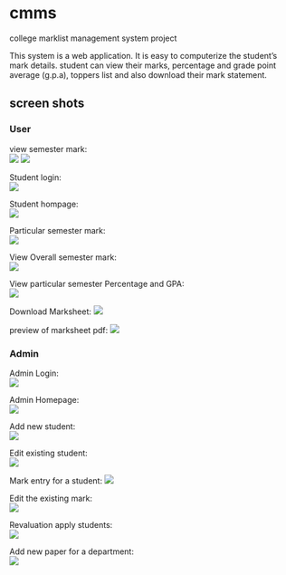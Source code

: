 # cmms
college marklist management system project

This system is a web application. It is easy to computerize the student’s mark details. student can view their marks, 
percentage and grade point average (g.p.a), toppers list and also download their mark statement.

<h2>screen shots</h2>

<h3>User</h3>
view semester mark:<br/>
<img src="https://lh4.googleusercontent.com/wfdHGGPBc3ppKdWZV0ggSwz3GxX2GxSbPlGxKj5_Yq7Y6YlfHIH6DPoABwHrj-eQ9fHJCg=w1325-h547"/>
<img src="https://lh3.googleusercontent.com/vEhoFsZKdt12BWndO6CWtxZc23FsNvOgs89kYzTTIFDTephS9P-hl8YrwnbAsx9r6BZWnA=w1325-h547"/>

Student login:<br/>
<img src="https://lh3.googleusercontent.com/TzwzbHqWvoTIqLqE83dLJpvO6sfNA1ueJUCRvBDNfV_r-y4f4gdYsbx1JyN9Kib205i79w=w1325-h547"/>

Student hompage:<br/>
<img src="https://lh4.googleusercontent.com/F2Vr17BMK9L7eYf8wjvADTt_vSW1hCIYjKAB0Hg5satSJm_aj3tUVBw4gVsmQ9eFyTgOag=w1325-h547"/>

Particular semester mark:<br/>
<img src="https://lh5.googleusercontent.com/EKT2EeFqv-vE_q4Zr2CuPDzli8jgPJnSOlOhYSMd6a-QxNDmqbCJ6y_cEabOpqMi3p00JQ=w1325-h547"/>

View Overall semester mark:<br/>
<img src="https://lh6.googleusercontent.com/CWYK5TUCqswIv70dYeeEjvH5wkEwI6v26olANknSPq_BVFYD0Hfblu8uTHdzHaWOiFOkig=w1325-h547"/>

View particular semester Percentage and GPA:<br/>
<img src="https://lh4.googleusercontent.com/LGmVvErDVB0dd3sKO8ylaX_0PQGSyaGmPJMJLkx7Z55wHzIcWZR-scWCjTUvd2OmbFVUQw=w1325-h547"/>

Download Marksheet:
<img src="https://lh4.googleusercontent.com/GJXaEEEcLxqpzlCuOsIFKnDIyz0WDe1iwzrysWikjbJEgjOlNt0RmKV-KQgNB3-HNzjc1Q=w1325-h547"/>

preview of marksheet pdf:
<img src="https://lh5.googleusercontent.com/MSbTB1vF-7AXLWakO5T-9tu3K0jSAFmQPDkJwlbUu9jmUNLsn1HXzjF8SCkwjxQz1HvnYA=w1325-h547"/>


<h3>Admin</h3>
Admin Login:<br/>
<img src="https://lh5.googleusercontent.com/f-1ZCiPRPllgN3cVia5GQRi5KK_Xp5ljpuRRMTpdesuho6Ye-Mf9J_nOq9Qfsh1LmlzGMw=w1325-h547"/>

Admin Homepage:<br/>
<img src="https://lh3.googleusercontent.com/JDyV9hFsfOtFr2ETRgFxED3dmEemCJpdGJCU9XOLh-yUPk0je1iWL0AfotfOPVXbLCx_ZQ=w1325-h547"/>

Add new student:<br/>
<img src="https://lh6.googleusercontent.com/g6qF0eS705lnr0d_cyaN4DaBb_oUAuv2LI5fti65dAkthXLVgLHDwgtnqMYI_jwL-Bs66A=w1325-h547"/>

Edit existing student:<br/>
<img src="https://lh3.googleusercontent.com/5umUVknFG9V2fGKqRbnJkHlwSAoyrf188woVb6tKsABbmhk2HgnUWJbaCT7t7ftMDQcJJA=w1325-h547"/>

Mark entry for a student:
<img src="https://lh3.googleusercontent.com/g-mGNRbK113XfQjBXcq3_JlrPxHbk2ItyQbInj7NJod9kW4Jbm6z5s-IwOgfP5cqRM1Kpw=w1325-h547"/>

Edit the existing mark:<br/>
<img src="https://lh4.googleusercontent.com/pFJVrpzHvbhQtg03D3uCSo-8u3YRu0I32yjQOQ-aZLyTepKKKAePJRwqL3YR0xdcbc8DpQ=w1325-h547"/>

Revaluation apply students:<br/>
<img src="https://lh5.googleusercontent.com/Djgrg-mRvuMFJkTlKVd8S05NuqVviqTsc5yLYvR7cxZ1c04Ky6trMv2bKhNsL5O_XftsKg=w1325-h547"/>

Add new paper for a department:<br/>
<img src="https://lh3.googleusercontent.com/Wbm5-hZMDUsgFyAeI23xG1g2e3QK69MxWzsToH-le2MqZmNY-mR4NHeXdlB-egtQdIiYoQ=w1325-h547"/>

